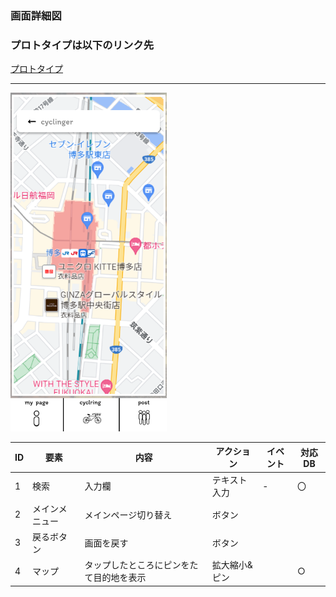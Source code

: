 ### 画面詳細図
### プロトタイプは以下のリンク先
[プロトタイプ](https://www.figma.com/file/YLXi0XXJfyq6239uKAU8LF/cyclinger?node-id=0%3A1)
*****
<img src="./image/cyclring.png" width="250">

|ID|要素|内容|アクション|イベント|対応DB|
|--|----|----|---------|--------|------|
|1|検索|入力欄|テキスト入力|-|〇|
|2|メインメニュー|メインページ切り替え|ボタン|||
|3|戻るボタン|画面を戻す|ボタン|||
|4|マップ|タップしたところにピンをたて目的地を表示|拡大縮小&ピン||○|
